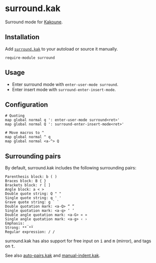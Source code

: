 # surround.kak

Surround mode for [Kakoune].

## Installation

Add [`surround.kak`](rc/surround.kak) to your autoload or source it manually.

``` kak
require-module surround
```

## Usage

- Enter surround mode with `enter-user-mode surround`.
- Enter insert mode with `surround-enter-insert-mode`.

## Configuration

``` kak
# Quoting
map global normal q ': enter-user-mode surround<ret>'
map global normal Q ': surround-enter-insert-mode<ret>'

# Move macros to ^
map global normal ^ q
map global normal <a-^> Q
```

## Surrounding pairs

By default, surround.kak includes the following surrounding pairs:

```
Parenthesis block: b ( )
Braces block: B { }
Brackets block: r [ ]
Angle block: a < >
Double quote string: Q " "
Single quote string: q ' '
Grave quote string: g ` `
Double quotation mark: <a-Q> “ ”
Single quotation mark: <a-q> ‘ ’
Double angle quotation mark: <a-G> « »
Single angle quotation mark: <a-g> ‹ ›
Emphasis: _ _
Strong: ** **
Regular expression: / /
```

surround.kak has also support for free input on <kbd>i</kbd> and <kbd>m</kbd> (mirror), and tags on <kbd>t</kbd>.

See also [auto-pairs.kak] and [manual-indent.kak].

[Kakoune]: https://kakoune.org
[auto-pairs.kak]: https://github.com/alexherbo2/auto-pairs.kak
[manual-indent.kak]: https://github.com/alexherbo2/manual-indent.kak
